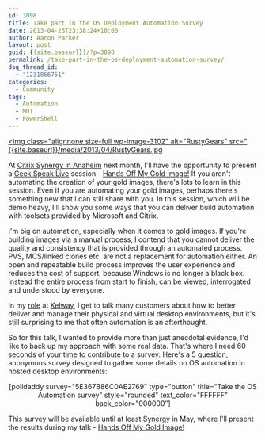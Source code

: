 ```yaml
---
id: 3098
title: Take part in the OS Deployment Automation Survey
date: 2013-04-23T23:38:24+10:00
author: Aaron Parker
layout: post
guid: {{site.baseurl}}/?p=3098
permalink: /take-part-in-the-os-deployment-automation-survey/
dsq_thread_id:
  - "1231866751"
categories:
  - Community
tags:
  - Automation
  - MDT
  - PowerShell
---
```

[<img class="alignnone size-full wp-image-3102" alt="RustyGears" src="{{site.baseurl}}/media/2013/04/RustyGears.jpg](http://www.flickr.com/photos/abbeychristine/738902805/)

At [Citrix Synergy in Anaheim](http://www.citrixsynergy.com/losangeles/index.html) next month, I'll have the opportunity to present a [Geek Speak Live](http://www.citrixsynergy.com/losangeles/sessions-labs/breakout-sessions.html?track=Geek+Speak+Live!) session - [Hands Off My Gold Image!](https://citrix.g2planet.com/synergylosangeles2013/public_session_view.php?agenda_session_id=274&conference=synergy) If you aren't automating the creation of your gold images, there's lots to learn in this session. Even if you are automating your gold images, perhaps there's something new that I can still share with you. In this session, which will be demo heavy, I'll show you some ways that you can deliver build automation with toolsets provided by Microsoft and Citrix.

I'm big on automation, especially when it comes to gold images. If you're building images via a manual process, I contend that you cannot deliver the quality and consistency that is provided through an automated process. PVS, MCS/linked clones etc. are not a replacement for automation either. An open and repeatable build process improves the user experience and reduces the cost of support, because Windows is no longer a black box. Instead the entire process from start to finish, can be viewed, interrogated and understood by everyone.

In my [role](https://citrix.g2planet.com/synergylosangeles2013/public_speaker_view.php?speaker_id=361&conference=synergy) at [Kelway](http://www.kelway.co.uk), I get to talk many customers about how to better deliver and manage their physical and virtual desktop environments, but it's still surprising to me that often automation is an afterthought.

So for this talk, I wanted to provide more than just anecdotal evidence, I'd like to back up my approach with some real data. That's where I need 60 seconds of your time to contribute to a survey. Here's a 5 question, anonymous survey designed to gather some details on OS automation in hosted desktop environments:

<p style="text-align: center;">
  [polldaddy survey="5E367B86C0AE2769&#8243; type="button" title="Take the OS Automation survey" style="rounded" text_color="FFFFFF" back_color="000000&#8243;]
</p>

This survey will be available until at least Synergy in May, where I'll present the results during my talk - [Hands Off My Gold Image!](https://citrix.g2planet.com/synergylosangeles2013/public_session_view.php?agenda_session_id=274&conference=synergy)